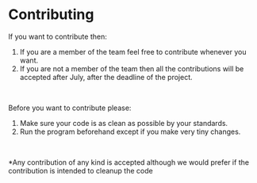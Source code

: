 # Contributing

If you want to contribute then:
1) If you are a member of the team feel free to contribute whenever you want.
2) If you are not a member of the team then all the contributions will be accepted after July, after the deadline of the project.

<br>

Before you want to contribute please:
1) Make sure your code is as clean as possible by your standards.
2) Run the program beforehand except if you make very tiny changes.

<br>

*Any contribution of any kind is accepted although we would prefer if the contribution is intended to cleanup the code
